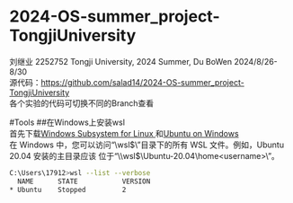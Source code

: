 # 2024-OS-summer_project-TongjiUniversity<br>
刘继业 2252752 Tongji University, 2024 Summer, Du BoWen 2024/8/26-8/30<br>
源代码：https://github.com/salad14/2024-OS-summer_project-TongjiUniversity<br>
各个实验的代码可切换不同的Branch查看<br>

#Tools
##在Windows上安装wsl<br>
首先下载[Windows Subsystem for Linux ](https://learn.microsoft.com/en-us/windows/wsl/install)和[Ubuntu on Windows](https://apps.microsoft.com/detail/9nblggh4msv6?hl=en-us&gl=US)<br>
在 Windows 中，您可以访问“\\wsl$\”目录下的所有 WSL 文件。例如，Ubuntu 20.04 安装的主目录应该 位于“\\wsl$\Ubuntu-20.04\home\<username>\”。<br>
```bash
C:\Users\17912>wsl --list --verbose
  NAME      STATE           VERSION
* Ubuntu    Stopped         2
